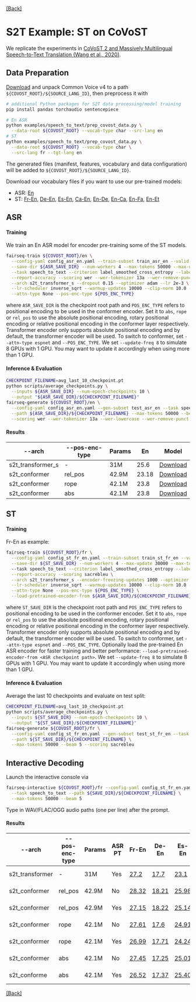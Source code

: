[[Back]](..)

# S2T Example: ST on CoVoST

We replicate the experiments in
[CoVoST 2 and Massively Multilingual Speech-to-Text Translation (Wang et al., 2020)](https://arxiv.org/abs/2007.10310).

## Data Preparation

[Download](https://commonvoice.mozilla.org/en/datasets) and unpack Common Voice v4 to a path
`${COVOST_ROOT}/${SOURCE_LANG_ID}`, then preprocess it with

```bash
# additional Python packages for S2T data processing/model training
pip install pandas torchaudio sentencepiece

# En ASR
python examples/speech_to_text/prep_covost_data.py \
  --data-root ${COVOST_ROOT} --vocab-type char --src-lang en
# ST
python examples/speech_to_text/prep_covost_data.py \
  --data-root ${COVOST_ROOT} --vocab-type char \
  --src-lang fr --tgt-lang en
```

The generated files (manifest, features, vocabulary and data configuration) will be added to
`${COVOST_ROOT}/${SOURCE_LANG_ID}`.

Download our vocabulary files if you want to use our pre-trained models:

- ASR: [En](https://dl.fbaipublicfiles.com/fairseq/s2t/covost2_en_asr_vocab_char.zip)
- ST: [Fr-En](https://dl.fbaipublicfiles.com/fairseq/s2t/covost2_fr_en_st_vocab_char.zip), [De-En](https://dl.fbaipublicfiles.com/fairseq/s2t/covost2_de_en_st_vocab_char.zip), [Es-En](https://dl.fbaipublicfiles.com/fairseq/s2t/covost2_es_en_st_vocab_char.zip), [Ca-En](https://dl.fbaipublicfiles.com/fairseq/s2t/covost2_ca_en_st_vocab_char.zip), [En-De](https://dl.fbaipublicfiles.com/fairseq/s2t/covost2_en_de_st_vocab_char.zip), [En-Ca](https://dl.fbaipublicfiles.com/fairseq/s2t/covost2_en_ca_st_vocab_char.zip), [En-Fa](https://dl.fbaipublicfiles.com/fairseq/s2t/covost2_en_fa_st_vocab_char.zip), [En-Et](https://dl.fbaipublicfiles.com/fairseq/s2t/covost2_en_et_st_vocab_char.zip)

## ASR

#### Training

We train an En ASR model for encoder pre-training some of the ST models.

```bash
fairseq-train ${COVOST_ROOT}/en \
  --config-yaml config_asr_en.yaml --train-subset train_asr_en --valid-subset dev_asr_en \
  --save-dir ${ASR_SAVE_DIR} --num-workers 4 --max-tokens 50000 --max-update 60000 \
  --task speech_to_text --criterion label_smoothed_cross_entropy --label-smoothing 0.1 \
  --report-accuracy --scoring wer --wer-tokenizer 13a --wer-remove-punct --wer-lowercase \
  --arch s2t_transformer_s --dropout 0.15 --optimizer adam --lr 2e-3 \
  --lr-scheduler inverse_sqrt --warmup-updates 10000 --clip-norm 10.0 --seed 1 --update-freq 8 \
  --attn-type None --pos-enc-type ${POS_ENC_TYPE}
```

where `ASR_SAVE_DIR` is the checkpoint root path and `POS_ENC_TYPE` refers to positional encoding to be used in the conformer encoder.
Set it to `abs`, `rope` or `rel_pos` to use the absolute positional encoding, rotary positional encoding or relative positional encoding in the conformer layer respectively.
Transformer encoder only supports absolute positional encoding and by default, the transformer encoder will be used.
To switch to conformer, set `--attn-type espnet` and `--POS_ENC_TYPE`. We set `--update-freq 8` to simulate 8 GPUs with 1 GPU. You may want to update it accordingly when using more than 1 GPU.

#### Inference & Evaluation

```bash
CHECKPOINT_FILENAME=avg_last_10_checkpoint.pt
python scripts/average_checkpoints.py \
  --inputs ${ASR_SAVE_DIR} --num-epoch-checkpoints 10 \
  --output "${ASR_SAVE_DIR}/${CHECKPOINT_FILENAME}"
fairseq-generate ${COVOST_ROOT}/en \
  --config-yaml config_asr_en.yaml --gen-subset test_asr_en --task speech_to_text \
  --path ${ASR_SAVE_DIR}/${CHECKPOINT_FILENAME} --max-tokens 50000 --beam 5 \
  --scoring wer --wer-tokenizer 13a --wer-lowercase --wer-remove-punct
```

#### Results

| --arch | --pos-enc-type | Params | En | Model |
|---|---|---|---|---|
| s2t_transformer_s | - | 31M | 25.6 | [Download](https://dl.fbaipublicfiles.com/fairseq/s2t/covost2_en_asr_transformer_s.pt) |
| s2t_conformer | rel_pos | 42.9M | 23.18| [Download](https://dl.fbaipublicfiles.com/fairseq/conformer/covost2/en_asr/rel_pos_asr_checkpoint_best.pt) |
| s2t_conformer | rope | 42.1M | 23.8| [Download](https://dl.fbaipublicfiles.com/fairseq/conformer/covost2/en_asr/rope_pos_asr_checkpoint_best.pt) |
| s2t_conformer | abs | 42.1M | 23.8| [Download](https://dl.fbaipublicfiles.com/fairseq/conformer/covost2/en_asr/abs_asr_checkpoint_best.pt) |

## ST

#### Training

Fr-En as example:

```bash
fairseq-train ${COVOST_ROOT}/fr \
  --config-yaml config_st_fr_en.yaml --train-subset train_st_fr_en --valid-subset dev_st_fr_en \
  --save-dir ${ST_SAVE_DIR} --num-workers 4 --max-update 30000 --max-tokens 40000 \  # --max-tokens 50000 for en-*
  --task speech_to_text --criterion label_smoothed_cross_entropy --label-smoothing 0.1 \
  --report-accuracy --scoring sacrebleu \
  --arch s2t_transformer_s --encoder-freezing-updates 1000 --optimizer adam --lr 2e-3 \
  --lr-scheduler inverse_sqrt --warmup-updates 10000 --clip-norm 10.0 --seed 1 --update-freq 8 \
  --attn-type None --pos-enc-type ${POS_ENC_TYPE} \
  --load-pretrained-encoder-from ${ASR_SAVE_DIR}/${CHECKPOINT_FILENAME}
```

where `ST_SAVE_DIR` is the checkpoint root path and `POS_ENC_TYPE` refers to positional encoding to be used in the conformer encoder.
Set it to `abs`, `rope` or `rel_pos` to use the absolute positional encoding, rotary positional encoding or relative positional encoding in the conformer layer respectively.
Transformer encoder only supports absolute positional encoding and by default, the transformer encoder will be used.
To switch to conformer, set `--attn-type espnet` and `--POS_ENC_TYPE`. Optionally load the pre-trained En ASR encoder for faster training and better
performance: `--load-pretrained-encoder-from <ASR checkpoint path>`. We set `--update-freq 8` to simulate 8 GPUs with 1 GPU.
You may want to update it accordingly when using more than 1 GPU.

#### Inference & Evaluation

Average the last 10 checkpoints and evaluate on test split:

```bash
CHECKPOINT_FILENAME=avg_last_10_checkpoint.pt
python scripts/average_checkpoints.py \
  --inputs ${ST_SAVE_DIR} --num-epoch-checkpoints 10 \
  --output "${ST_SAVE_DIR}/${CHECKPOINT_FILENAME}"
fairseq-generate ${COVOST_ROOT}/fr \
  --config-yaml config_st_fr_en.yaml --gen-subset test_st_fr_en --task speech_to_text \
  --path ${ST_SAVE_DIR}/${CHECKPOINT_FILENAME} \
  --max-tokens 50000 --beam 5 --scoring sacrebleu
```

## Interactive Decoding

Launch the interactive console via

```bash
fairseq-interactive ${COVOST_ROOT}/fr --config-yaml config_st_fr_en.yaml \
  --task speech_to_text --path ${SAVE_DIR}/${CHECKPOINT_FILENAME} \
  --max-tokens 50000 --beam 5
```

Type in WAV/FLAC/OGG audio paths (one per line) after the prompt.

#### Results

| --arch | --pos-enc-type | Params | ASR PT | Fr-En | De-En | Es-En | Ca-En | En-De | En-Ca | En-Fa | En-Et | Model |
|---|---|---|---|---|---|---|---|---|---|---|---|---|
| s2t_transformer | - | 31M | Yes | [27.2](https://dl.fbaipublicfiles.com/fairseq/s2t/covost2_fr_en_st_transformer_s.pt) | [17.7](https://dl.fbaipublicfiles.com/fairseq/s2t/covost2_de_en_st_transformer_s.pt) | [23.1](https://dl.fbaipublicfiles.com/fairseq/s2t/covost2_es_en_st_transformer_s.pt) | [19.3](https://dl.fbaipublicfiles.com/fairseq/s2t/covost2_ca_en_st_transformer_s.pt) | [16.1](https://dl.fbaipublicfiles.com/fairseq/s2t/covost2_en_de_st_transformer_s.pt) | [21.6](https://dl.fbaipublicfiles.com/fairseq/s2t/covost2_en_ca_st_transformer_s.pt) | [12.9](https://dl.fbaipublicfiles.com/fairseq/s2t/covost2_en_fa_st_transformer_s.pt) | [12.8](https://dl.fbaipublicfiles.com/fairseq/s2t/covost2_en_et_st_transformer_s.pt) | (<-Download) |
| s2t_conformer | rel_pos | 42.9M | No | [28.32](https://dl.fbaipublicfiles.com/fairseq/conformer/covost2/fr_en/rel_pos_from_scratch_avg_last_10_checkpoint.pt) | [18.21](https://dl.fbaipublicfiles.com/fairseq/conformer/covost2/de_en/rel_pos_from_scratch_avg_last_10_checkpoint.pt) | [25.98](https://dl.fbaipublicfiles.com/fairseq/conformer/covost2/es_en/rel_pos_from_scratch_avg_last_10_checkpoint.pt) | [21.13](https://dl.fbaipublicfiles.com/fairseq/conformer/covost2/ca_en/rel_pos_from_scratch_avg_last_10_checkpoint.pt) | [20.37](https://dl.fbaipublicfiles.com/fairseq/conformer/covost2/en_de/rel_pos_from_scratch_avg_last_10_checkpoint.pt) | [25.89](https://dl.fbaipublicfiles.com/fairseq/conformer/covost2/en_ca/rel_pos_from_scratch_avg_last_10_checkpoint.pt) | [15.59](https://dl.fbaipublicfiles.com/fairseq/conformer/covost2/en_fa/rel_pos_from_scratch_avg_last_10_checkpoint.pt) | [14.49](https://dl.fbaipublicfiles.com/fairseq/conformer/covost2/en_et/rel_pos_from_scratch_avg_last_10_checkpoint.pt) | (<-Download) |
| s2t_conformer | rel_pos | 42.9M | Yes| [27.15](https://dl.fbaipublicfiles.com/fairseq/conformer/covost2/fr_en/rel_pos_asr_pt_avg_last_10_checkpoint.pt) | [18.22](https://dl.fbaipublicfiles.com/fairseq/conformer/covost2/de_en/rel_pos_asr_pt_avg_last_10_checkpoint.pt) | [25.14](https://dl.fbaipublicfiles.com/fairseq/conformer/covost2/es_en/rel_pos_asr_pt_avg_last_10_checkpoint.pt) | [21.68](https://dl.fbaipublicfiles.com/fairseq/conformer/covost2/ca_en/rel_pos_asr_pt_avg_last_10_checkpoint.pt) | [20.35](https://dl.fbaipublicfiles.com/fairseq/conformer/covost2/en_de/rel_pos_asr_pt_avg_last_10_checkpoint.pt) | [25.92](https://dl.fbaipublicfiles.com/fairseq/conformer/covost2/en_ca/rel_pos_asr_pt_avg_last_10_checkpoint.pt) | [15.76](https://dl.fbaipublicfiles.com/fairseq/conformer/covost2/en_fa/rel_pos_asr_pt_avg_last_10_checkpoint.pt) | [16.52](https://dl.fbaipublicfiles.com/fairseq/conformer/covost2/en_et/rel_pos_asr_pt_avg_last_10_checkpoint.pt) | (<-Download) |
| s2t_conformer | rope | 42.1M | No | [27.61](https://dl.fbaipublicfiles.com/fairseq/conformer/covost2/fr_en/rope_from_scratch_avg_last_10_checkpoint.pt) | [17.6](https://dl.fbaipublicfiles.com/fairseq/conformer/covost2/de_en/rope_from_scratch_avg_last_10_checkpoint.pt) | [24.91](https://dl.fbaipublicfiles.com/fairseq/conformer/covost2/es_en/rope_from_scratch_avg_last_10_checkpoint.pt) | [20.78](https://dl.fbaipublicfiles.com/fairseq/conformer/covost2/ca_en/rope_from_scratch_avg_last_10_checkpoint.pt) | [19.7](https://dl.fbaipublicfiles.com/fairseq/conformer/covost2/en_de/rope_from_scratch_avg_last_10_checkpoint.pt) | [25.13](https://dl.fbaipublicfiles.com/fairseq/conformer/covost2/en_ca/rope_from_scratch_avg_last_10_checkpoint.pt) | [15.22](https://dl.fbaipublicfiles.com/fairseq/conformer/covost2/en_fa/rope_from_scratch_avg_last_10_checkpoint.pt) | [15.87](https://dl.fbaipublicfiles.com/fairseq/conformer/covost2/en_et/rope_from_scratch_avg_last_10_checkpoint.pt) | (<-Download) |
| s2t_conformer | rope | 42.1M | Yes | [26.99](https://dl.fbaipublicfiles.com/fairseq/conformer/covost2/fr_en/rope_asr_pt_avg_last_10_checkpoint.pt) | [17.71](https://dl.fbaipublicfiles.com/fairseq/conformer/covost2/de_en/rope_asr_pt_avg_last_10_checkpoint.pt) | [24.24](https://dl.fbaipublicfiles.com/fairseq/conformer/covost2/es_en/rope_asr_pt_avg_last_10_checkpoint.pt) | [21.24](https://dl.fbaipublicfiles.com/fairseq/conformer/covost2/ca_en/rope_asr_pt_avg_last_10_checkpoint.pt) | [19.9](https://dl.fbaipublicfiles.com/fairseq/conformer/covost2/en_de/rope_asr_pt_avg_last_10_checkpoint.pt) | [25.25](https://dl.fbaipublicfiles.com/fairseq/conformer/covost2/en_ca/rope_asr_pt_avg_last_10_checkpoint.pt) | [15.58](https://dl.fbaipublicfiles.com/fairseq/conformer/covost2/en_fa/rope_asr_pt_avg_last_10_checkpoint.pt) | [15.97](https://dl.fbaipublicfiles.com/fairseq/conformer/covost2/en_et/rope_asr_pt_avg_last_10_checkpoint.pt) | (<-Download) |
| s2t_conformer | abs | 42.1M | No | [27.45](https://dl.fbaipublicfiles.com/fairseq/conformer/covost2/fr_en/abs_from_scratch_avg_last_10_checkpoint.pt) | [17.25](https://dl.fbaipublicfiles.com/fairseq/conformer/covost2/de_en/abs_from_scratch_avg_last_10_checkpoint.pt) | [25.01](https://dl.fbaipublicfiles.com/fairseq/conformer/covost2/es_en/abs_from_scratch_avg_last_10_checkpoint.pt) |  [20.26](https://dl.fbaipublicfiles.com/fairseq/conformer/covost2/ca_en/abs_from_scratch_avg_last_10_checkpoint.pt) | [19.86](https://dl.fbaipublicfiles.com/fairseq/conformer/covost2/en_de/abs_from_scratch_avg_last_10_checkpoint.pt) | [25.25](https://dl.fbaipublicfiles.com/fairseq/conformer/covost2/en_ca/abs_from_scratch_avg_last_10_checkpoint.pt) | [15.46](https://dl.fbaipublicfiles.com/fairseq/conformer/covost2/en_fa/abs_from_scratch_avg_last_10_checkpoint.pt) | [15.81](https://dl.fbaipublicfiles.com/fairseq/conformer/covost2/en_et/abs_from_scratch_avg_last_10_checkpoint.pt) | (<-Download) |
| s2t_conforme | abs | 42.1M | Yes| [26.52](https://dl.fbaipublicfiles.com/fairseq/conformer/covost2/fr_en/abs_asr_pt_avg_last_10_checkpoint.pt) | [17.37](https://dl.fbaipublicfiles.com/fairseq/conformer/covost2/de_en/abs_asr_pt_avg_last_10_checkpoint.pt) | [25.40](https://dl.fbaipublicfiles.com/fairseq/conformer/covost2/es_en/abs_asr_pt_avg_last_10_checkpoint.pt) | [20.45](https://dl.fbaipublicfiles.com/fairseq/conformer/covost2/ca_en/abs_asr_pt_avg_last_10_checkpoint.pt) | [19.57](https://dl.fbaipublicfiles.com/fairseq/conformer/covost2/en_de/abs_asr_pt_avg_last_10_checkpoint.pt) | [25.40](https://dl.fbaipublicfiles.com/fairseq/conformer/covost2/en_ca/abs_asr_pt_avg_last_10_checkpoint.pt) | [15.17](https://dl.fbaipublicfiles.com/fairseq/conformer/covost2/en_fa/abs_asr_pt_avg_last_10_checkpoint.pt) | [15.83](https://dl.fbaipublicfiles.com/fairseq/conformer/covost2/en_et/abs_asr_pt_avg_last_10_checkpoint.pt) | (<-Download) |

[[Back]](..)
